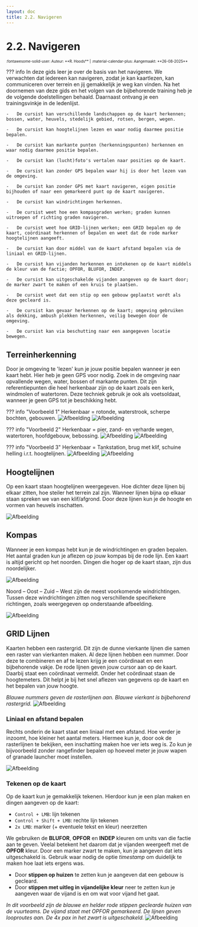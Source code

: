 ```yaml
---
layout: doc
title: 2.2. Navigeren
---
```

# 2.2. Navigeren
<span style="font-size:0.7em;">
    :fontawesome-solid-user: Auteur: **R. Hoods** | :material-calendar-plus: Aangemaakt: **26-08-2025**
</span>

??? info
    In deze gids leer je over de basis van het navigeren. We verwachten dat iedereen kan navigeren, zodat je kan kaartlezen, kan communiceren over terrein en jij gemakkelijk je weg kan vinden. Na het doornemen van deze gids en het volgen van de bijbehorende training heb je de volgende doelstellingen behaald. Daarnaast ontvang je een trainingsvinkje in de ledenlijst.

    -	De cursist kan verschillende landschappen op de kaart herkennen; bossen, water, heuvels, stedelijk gebied, rotsen, bergen, wegen.

    -	De cursist kan hoogtelijnen lezen en waar nodig daarmee positie bepalen.

    -	De cursist kan markante punten (herkenningspunten) herkennen en waar nodig daarmee positie bepalen.

    -	De cursist kan (lucht)foto's vertalen naar posities op de kaart.

    -	De cursist kan zonder GPS bepalen waar hij is door het lezen van de omgeving.

    -	De cursist kan zonder GPS met kaart navigeren, eigen positie bijhouden of naar een gemarkeerd punt op de kaart navigeren.

    -	De cursist kan windrichtingen herkennen.

    -	De cursist weet hoe een kompasgraden werken; graden kunnen uitroepen of richting graden navigeren.

    -	De cursist weet hoe GRID-lijnen werken; een GRID bepalen op de kaart, coördinaat herkennen of bepalen en weet dat de rode marker hoogtelijnen aangeeft.

    -	De cursist kan door middel van de kaart afstand bepalen via de liniaal en GRID-lijnen.

    -	De cursist kan vijanden herkennen en intekenen op de kaart middels de kleur van de factie; OPFOR, BLUFOR, INDEP.

    -	De cursist kan uitgeschakelde vijanden aangeven op de kaart door; de marker zwart te maken of een kruis te plaatsen.

    -	De cursist weet dat een stip op een gebouw geplaatst wordt als deze gecleard is.

    -	De cursist kan gevaar herkennen op de kaart; omgeving gebruiken als dekking, ambush plekken herkennen, veilig bewegen door de omgeving.
    
    -	De cursist kan via beschutting naar een aangegeven locatie bewegen.

## Terreinherkenning
Door je omgeving te 'lezen' kun je jouw positie bepalen wanneer je een kaart hebt. Hier heb je geen GPS voor nodig. Zoek in de omgeving naar opvallende wegen, water, bossen of markante punten. Dit zijn referentiepunten die heel herkenbaar zijn op de kaart zoals een kerk, windmolen of watertoren. Deze techniek gebruik je ook als voetsoldaat, wanneer je geen GPS tot je beschikking hebt.

??? info "Voorbeeld 1"
    Herkenbaar = rotonde, waterstrook, scherpe bochten, gebouwen.
    ![Afbeelding](img/2_2_navigeren/imgnav1.jpg)
    ![Afbeelding](img/2_2_navigeren/imgnav2.jpg)

??? info "Voorbeeld 2"
    Herkenbaar = pier, zand- en verharde wegen, watertoren, hoofdgebouw, bebossing.
    ![Afbeelding](img/2_2_navigeren/imgnav3.jpg)
    ![Afbeelding](img/2_2_navigeren/imgnav4.jpg)

??? info "Voorbeeld 3"
    Herkenbaar = Tankstation, brug met klif, schuine helling i.r.t. hoogtelijnen.
    ![Afbeelding](img/2_2_navigeren/imgnav5.jpg)
    ![Afbeelding](img/2_2_navigeren/imgnav6.jpg)

## Hoogtelijnen
Op een kaart staan hoogtelijnen weergegeven. Hoe dichter deze lijnen bij elkaar zitten, hoe steiler het terrein zal zijn. Wanneer lijnen bijna op elkaar staan spreken we van een klif/afgrond. Door deze lijnen kun je de hoogte en vormen van heuvels inschatten.

![Afbeelding](img/2_2_navigeren/imgnav8.png)

## Kompas
Wanneer je een kompas hebt kun je de windrichtingen en graden bepalen. Het aantal graden kun je aflezen op jouw kompas bij de rode lijn. Een kaart is altijd gericht op het noorden. Dingen die hoger op de kaart staan, zijn dus noordelijker.

![Afbeelding](img/2_2_navigeren/imgnav10.png)

Noord – Oost – Zuid – West zijn de meest voorkomende windrichtingen. Tussen deze windrichtingen zitten nog verschillende specifiekere richtingen, zoals weergegeven op onderstaande afbeelding. 

![Afbeelding](img/2_2_navigeren/imgnav7.jpg)

## GRID Lijnen
Kaarten hebben een rastergrid. Dit zijn de dunne vierkante lijnen die samen een raster van vierkanten maken. Al deze lijnen hebben een nummer. Door deze te combineren en af te lezen krijg je een coördinaat en een bijbehorende vakje. De rode lijnen geven jouw cursor aan op de kaart. Daarbij staat een coördinaat vermeldt. Onder het coördinaat staan de hoogtemeters. Dit helpt je bij het snel aflezen van gegevens op de kaart en het bepalen van jouw hoogte.

*Blauwe nummers geven de rasterlijnen aan. Blauwe vierkant is bijbehorend rastergrid.*
![Afbeelding](img/2_2_navigeren/imgnav9.jpg)

### Liniaal en afstand bepalen
Rechts onderin de kaart staat een liniaal met een afstand. Hoe verder je inzoomt, hoe kleiner het aantal meters. Hiermee kun je, door ook de rasterlijnen te bekijken, een inschatting maken hoe ver iets weg is. Zo kun je bijvoorbeeld zonder rangefinder bepalen op hoeveel meter je jouw wapen of granade launcher moet instellen.

![Afbeelding](img/2_2_navigeren/imgnav11.png)

### Tekenen op de kaart

Op de kaart kun je gemakkelijk tekenen. Hierdoor kun je een plan maken en dingen aangeven op de kaart:  

- `Control + LMB`: lijn tekenen  
- `Control + Shift + LMB`: rechte lijn tekenen  
- `2x LMB`: marker (+ eventuele tekst en kleur) neerzetten  

We gebruiken de **BLUFOR**, **OPFOR** en **INDEP** kleuren om units van die factie aan te geven. Veelal betekent het daarom dat je vijanden weergeeft met de **OPFOR** kleur. Door een marker zwart te maken, kun je aangeven dat iets uitgeschakeld is. Gebruik waar nodig de optie *timestamp* om duidelijk te maken hoe laat iets ergens was.  

- Door **stippen op huizen** te zetten kun je aangeven dat een gebouw is gecleard.  
- Door **stippen met uitleg in vijandelijke kleur** neer te zetten kun je aangeven waar de vijand is en om wat voor vijand het gaat.  

*In dit voorbeeld zijn de blauwe en helder rode stippen geclearde huizen van de vuurteams. De vijand staat met OPFOR gemarkeerd. De lijnen geven looproutes aan. De 4x pax in het zwart is uitgeschakeld.*
![Afbeelding](img/2_2_navigeren/imgnavnew1.jpg)